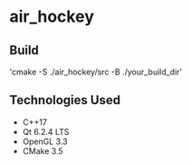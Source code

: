 # air_hockey

## Build 
'cmake -S ./air_hockey/src -B ./your_build_dir'

## Technologies Used
- C++17
- Qt 6.2.4 LTS
- OpenGL 3.3
- CMake 3.5

